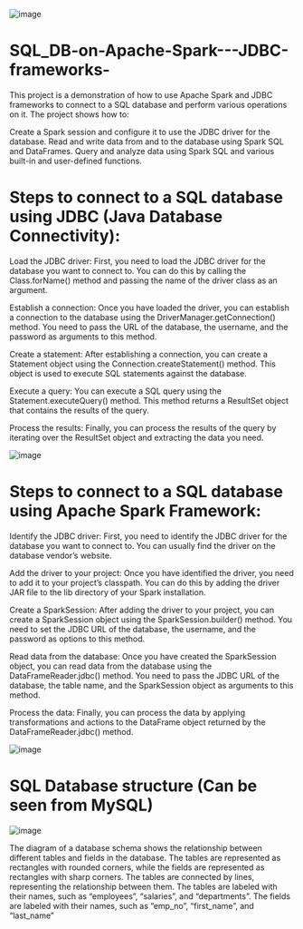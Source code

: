 ![image](https://github.com/Jhonnatan7br/SQL_DB-with-Apache-Spark---JDBC-frameworks-/assets/104907786/8877d337-cf03-4829-a71b-c2da2a245cd1)

# SQL_DB-on-Apache-Spark---JDBC-frameworks-

This project is a demonstration of how to use Apache Spark and JDBC frameworks to connect to a SQL database and perform various operations on it. The project shows how to:

Create a Spark session and configure it to use the JDBC driver for the database.
Read and write data from and to the database using Spark SQL and DataFrames.
Query and analyze data using Spark SQL and various built-in and user-defined functions.

# Steps to connect to a SQL database using JDBC (Java Database Connectivity):

Load the JDBC driver: First, you need to load the JDBC driver for the database you want to connect to. You can do this by calling the Class.forName() method and passing the name of the driver class as an argument.

Establish a connection: Once you have loaded the driver, you can establish a connection to the database using the DriverManager.getConnection() method. You need to pass the URL of the database, the username, and the password as arguments to this method.

Create a statement: After establishing a connection, you can create a Statement object using the Connection.createStatement() method. This object is used to execute SQL statements against the database.

Execute a query: You can execute a SQL query using the Statement.executeQuery() method. This method returns a ResultSet object that contains the results of the query.

Process the results: Finally, you can process the results of the query by iterating over the ResultSet object and extracting the data you need.

![image](https://github.com/Jhonnatan7br/SQL_DB-with-Apache-Spark---JDBC-frameworks-/assets/104907786/ae9274f7-e6c3-45a9-8e6d-b939a92d44a3)

# Steps to connect to a SQL database using Apache Spark Framework:

Identify the JDBC driver: First, you need to identify the JDBC driver for the database you want to connect to. You can usually find the driver on the database vendor’s website.

Add the driver to your project: Once you have identified the driver, you need to add it to your project’s classpath. You can do this by adding the driver JAR file to the lib directory of your Spark installation.

Create a SparkSession: After adding the driver to your project, you can create a SparkSession object using the SparkSession.builder() method. You need to set the JDBC URL of the database, the username, and the password as options to this method.

Read data from the database: Once you have created the SparkSession object, you can read data from the database using the DataFrameReader.jdbc() method. You need to pass the JDBC URL of the database, the table name, and the SparkSession object as arguments to this method.

Process the data: Finally, you can process the data by applying transformations and actions to the DataFrame object returned by the DataFrameReader.jdbc() method.

![image](https://github.com/Jhonnatan7br/SQL_DB-with-Apache-Spark---JDBC-frameworks-/assets/104907786/d9bfe365-bed9-4885-8eae-31d07182f9db)

# SQL Database structure (Can be seen from MySQL)

![image](https://github.com/Jhonnatan7br/SQL_DB-with-Apache-Spark---JDBC-frameworks-/assets/104907786/d541528b-11eb-4efe-b957-bb64662422dc)

The diagram of a database schema shows the relationship between different tables and fields in the database. The tables are represented as rectangles with rounded corners, while the fields are represented as rectangles with sharp corners. The tables are connected by lines, representing the relationship between them. The tables are labeled with their names, such as “employees”, “salaries”, and “departments”. The fields are labeled with their names, such as “emp_no”, “first_name”, and “last_name”
